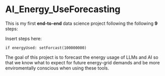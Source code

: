 # AI_Energy_UseForecasting


This is my first **end-to-end** data science project following the following **9** steps:

Insert steps here:

```if energyUsed: setForcast(100000000)```

The goal of this project is to forecast the energy usage of LLMs and AI so that we know what to expect for future energy-grid demands and be more enviromentally conscious when using these tools.
